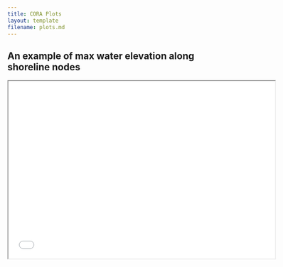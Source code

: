 ```yaml
---
title: CORA Plots
layout: template
filename: plots.md
---
```

## An example of max water elevation along shoreline nodes
<iframe src="FLwest.html" width="600" height="400"></iframe>
